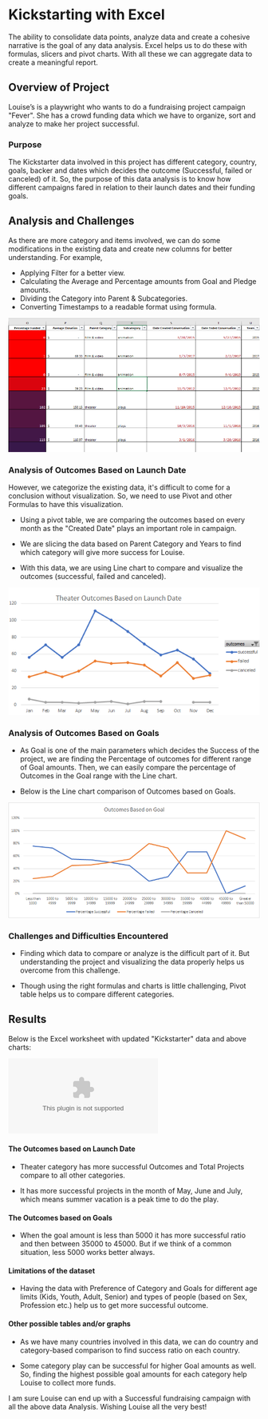 
# Kickstarting with Excel

The ability to consolidate data points, analyze data and create a cohesive narrative is the goal of any data analysis. Excel helps us to do these with formulas, slicers and pivot charts. With all these we can aggregate data to create a meaningful report. 

## Overview of Project

Louise’s is a playwright who wants to do a fundraising project campaign "Fever". She has a crowd funding data which we have to organize, sort and analyze to make her project successful.

### Purpose

The Kickstarter data involved in this project has different category, country, goals, backer and dates which decides the outcome (Successful, failed or canceled) of it. So, the purpose of this data analysis is to know how different campaigns fared in relation to their launch dates and their funding goals.

## Analysis and Challenges

As there are more category and items involved, we can do some modifications in the existing data and create new columns for better understanding. For example,

* Applying Filter for a better view.
* Calculating the Average and Percentage amounts from Goal and Pledge amounts.
* Dividing the Category into Parent & Subcategories.
* Converting Timestamps to a readable format using formula. 

![Newly created_Columns](https://github.com/saranyadurairaju/Module1-Final-Assignment-Analysis/blob/main/Converted_Columns.png)

### Analysis of Outcomes Based on Launch Date

However, we categorize the existing data, it's difficult to come for a conclusion without visualization. So, we need to use Pivot and other Formulas to have this visualization.

* Using a pivot table, we are comparing the outcomes based on every month as the "Created Date" plays an important role in campaign. 

* We are slicing the data based on Parent Category and Years to find which category will give more success for Louise.

* With this data, we are using Line chart to compare and visualize the outcomes (successful, failed and canceled).

![Date_based_chart](https://github.com/saranyadurairaju/Module1-Final-Assignment-Analysis/blob/main/Theater_Outcomes_vs_Launch.png)

### Analysis of Outcomes Based on Goals

* As Goal is one of the main parameters which decides the Success of the project, we are finding the Percentage of outcomes for different range of Goal amounts.  Then, we can easily compare the percentage of Outcomes in the Goal range with the Line chart.

* Below is the Line chart comparison of Outcomes based on Goals.

![Goal_based_chart](https://github.com/saranyadurairaju/Module1-Final-Assignment-Analysis/blob/main/Outcomes_vs_Goals.png)

### Challenges and Difficulties Encountered

* Finding which data to compare or analyze is the difficult part of it. But understanding the project and visualizing the data properly helps us overcome from this challenge.

* Though using the right formulas and charts is little challenging, Pivot table helps us to compare different categories.

## Results

Below is the Excel worksheet with updated "Kickstarter" data and above charts:

![Kickstarter_Conversions](https://github.com/saranyadurairaju/Module1-Final-Assignment-Analysis/blob/main/Kickstarter_Challenge.xlsx)

#### The Outcomes based on Launch Date

* Theater category has more successful Outcomes and Total Projects compare to all other categories. 

* It has more successful projects in the month of May, June and July, which means summer vacation is a peak time to do the play.

#### The Outcomes based on Goals
 
* When the goal amount is less than 5000 it has more successful ratio and then between 35000 to 45000. But if we think of a common situation, less 5000 works better always.

#### Limitations of the dataset

* Having the data with Preference of Category and Goals for different age limits (Kids, Youth, Adult, Senior) and types of people (based on Sex, Profession etc.) help us to get more successful outcome. 

#### Other possible tables and/or graphs

* As we have many countries involved in this data, we can do country and category-based comparison to find success ratio on each country.

* Some category play can be successful for higher Goal amounts as well. So, finding the highest possible goal amounts for each category help Louise to collect more funds.


I am sure Louise can end up with a Successful fundraising campaign with all the above data Analysis. Wishing Louise all the very best!

